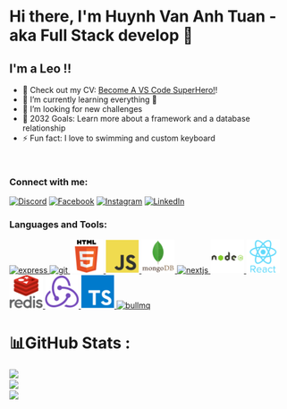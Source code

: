 # Hi there, I'm Huynh Van Anh Tuan - aka Full Stack develop 👋

## I'm a Leo !!

- 🔭 Check out my CV: [Become A VS Code SuperHero!][CV]!
- 🌱 I’m currently learning everything 🤣
- 👯 I’m looking for new challenges
- 🥅 2032 Goals: Learn more about a framework and a database relationship
- ⚡ Fun fact: I love to swimming and custom keyboard

<br />

<h3 align="left">Connect with me:</h3>

[![Discord](https://img.shields.io/badge/Discord-%237289DA.svg?logo=discord&logoColor=white)](htttps://discord.gg/cat_97) [![Facebook](https://img.shields.io/badge/Facebook-%231877F2.svg?logo=Facebook&logoColor=white)](https://facebook.com/https://www.facebook.com/tuan310797) [![Instagram](https://img.shields.io/badge/Instagram-%23E4405F.svg?logo=Instagram&logoColor=white)](https://instagram.com/https://www.instagram.com/hvat_km/) [![LinkedIn](https://img.shields.io/badge/LinkedIn-%230077B5.svg?logo=linkedin&logoColor=white)](https://linkedin.com/in/https://www.linkedin.com/in/huynh-van-anh-tuan/)

<h3 align="left">Languages and Tools:</h3>
<p align="left"> <a href="https://expressjs.com" target="_blank" rel="noreferrer" > <img src="https://wiki.tino.org/wp-content/uploads/2021/07/word-image-1150-768x432.png" alt="express" width="60" height="60"/> </a> <a href="https://git-scm.com/" target="_blank" rel="noreferrer"> <img src="https://www.vectorlogo.zone/logos/git-scm/git-scm-icon.svg" alt="git" width="60" height="60"/> </a> <a href="https://www.w3.org/html/" target="_blank" rel="noreferrer"> <img src="https://raw.githubusercontent.com/devicons/devicon/master/icons/html5/html5-original-wordmark.svg" alt="html5" width="60" height="60"/> </a> <a href="https://developer.mozilla.org/en-US/docs/Web/JavaScript" target="_blank" rel="noreferrer"> <img src="https://raw.githubusercontent.com/devicons/devicon/master/icons/javascript/javascript-original.svg" alt="javascript" width="60" height="60"/> </a> <a href="https://www.mongodb.com/" target="_blank" rel="noreferrer"> <img src="https://raw.githubusercontent.com/devicons/devicon/master/icons/mongodb/mongodb-original-wordmark.svg" alt="mongodb" width="60" height="60"/> </a> <a href="https://nextjs.org/" target="_blank" rel="noreferrer"> <img src="https://itsir.ir/wp-content/uploads/2022/11/what-is-nextjs.jpg" alt="nextjs" width="60" height="60"/> </a> <a href="https://nodejs.org" target="_blank" rel="noreferrer"> <img src="https://raw.githubusercontent.com/devicons/devicon/master/icons/nodejs/nodejs-original-wordmark.svg" alt="nodejs" width="60" height="60"/> </a> <a href="https://reactjs.org/" target="_blank" rel="noreferrer"> <img src="https://raw.githubusercontent.com/devicons/devicon/master/icons/react/react-original-wordmark.svg" alt="react" width="60" height="60"/> </a> <a href="https://redis.io" target="_blank" rel="noreferrer"> <img src="https://raw.githubusercontent.com/devicons/devicon/master/icons/redis/redis-original-wordmark.svg" alt="redis" width="60" height="60"/> </a> <a href="https://redux.js.org" target="_blank" rel="noreferrer"> <img src="https://raw.githubusercontent.com/devicons/devicon/master/icons/redux/redux-original.svg" alt="redux" width="60" height="60"/> </a> <a href="https://www.typescriptlang.org/" target="_blank" rel="noreferrer"> <img src="https://raw.githubusercontent.com/devicons/devicon/master/icons/typescript/typescript-original.svg" alt="typescript" width="60" height="60"/> </a><a href="https://docs.bullmq.io/" target="_blank" rel="noreferrer"> <img src="https://user-images.githubusercontent.com/95200/143832033-32e868df-f3b0-4251-97fb-c64809a43d36.png" alt="bullmq" width="60" height="60"/> </a> </p>

# 📊GitHub Stats :

![](https://github-readme-stats.vercel.app/api?username=tuan-dd&theme=dark&hide_border=true&include_all_commits=false&count_private=false)<br/>
![](https://github-readme-streak-stats.herokuapp.com/?user=tuan-dd&theme=dark&hide_border=true)<br/>
![](https://github-readme-stats.vercel.app/api/top-langs/?username=tuan-dd&theme=dark&hide_border=true&include_all_commits=false&count_private=false&layout=compact)

<br />
<br />

</details>

[CV]: https://drive.google.com/file/d/1T-r3Kv9sedLnq4-HSXLyxSr4Yo346AZc/view?usp=sharing
